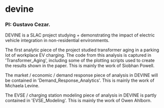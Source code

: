 # devine
### PI: Gustavo Cezar.

DEVINE is a SLAC project studying + demonstrating the impact of electric vehicle integration in non-residential environments.

The first analytic piece of the project studied transformer aging in a parking lot of workplace EV charging. The code from this analysis is captured in 'Transformer_Aging', including some of the plotting scripts used to create the results shown in the paper. This is mainly the work of Siobhan Powell.

The market / economic / demand response piece of analysis in DEVINE will be contained in 'Demand_Response_Analytics'. This is mainly the work of Michaela Levine.

The EVSE / charging station modeling piece of analysis in DEVINE is partly contained in 'EVSE_Modeling'. This is mainly the work of Owen Ahlborn.

